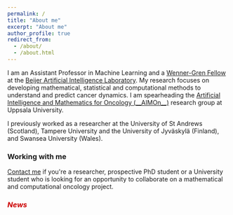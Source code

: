 ```yaml
---
permalink: /
title: "About me"
excerpt: "About me"
author_profile: true
redirect_from: 
  - /about/
  - /about.html
---
```


<p>
I am an Assistant Professor in Machine Learning and a 
<a href="https://sarahamis.github.io/contact/">Wenner-Gren Fellow</a>  
at the 
<a href="https://beijerstiftelsen.se/en/partners/the-beijer-laboratory-ai-research">Beijer Artificial Intelligence Laboratory</a>. 
My research focuses on developing mathematical, statistical and computational methods to understand and predict cancer dynamics. 
I am spearheading the 
<a href="https://sarahamis.github.io/group/">Artificial Intelligence and Mathematics for Oncology (__AIMOn__)</a> 
research group at Uppsala University. 
</p>

<p>
I previously worked as a researcher at the University of St Andrews (Scotland), Tampere University and the University of Jyväskylä (Finland), and Swansea University (Wales). 
</p>

### Working with me

<a href="https://sarahamis.github.io/contact/">Contact me</a> 
if you're a researcher, prospective PhD student or a University student who is looking for an opportunity to collaborate on a mathematical and computational oncology project. 

### <span style="color: #cc0000;">*News*</span>








 
